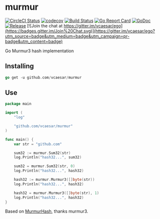 murmur
======
[![CircleCI Status](https://circleci.com/gh/vcaesar/murmur.svg?style=shield)](https://circleci.com/gh/vcaesar/murmur)
[![codecov](https://codecov.io/gh/vcaesar/murmur/branch/master/graph/badge.svg)](https://codecov.io/gh/vcaesar/murmur)
[![Build Status](https://travis-ci.org/vcaesar/murmur.svg)](https://travis-ci.org/vcaesar/murmur)
[![Go Report Card](https://goreportcard.com/badge/github.com/vcaesar/murmur)](https://goreportcard.com/report/github.com/vcaesar/murmur)
[![GoDoc](https://godoc.org/github.com/vcaesar/murmur?status.svg)](https://godoc.org/github.com/vcaesar/murmur)
[![Release](https://github-release-version.herokuapp.com/github/vcaesar/murmur/release.svg?style=flat)](https://github.com/vcaesar/murmur/releases/latest)
[![Join the chat at https://gitter.im/vcaesar/ego](https://badges.gitter.im/Join%20Chat.svg)](https://gitter.im/vcaesar/ego?utm_source=badge&utm_medium=badge&utm_campaign=pr-badge&utm_content=badge)

Go Murmur3 hash implementation

## Installing
```Go
go get -u github.com/vcaesar/murmur
```

## Use

```Go
package main

import (
	"log"

	"github.com/vcaesar/murmur"
)

func main() {
	var str = "github.com"

	sum32 := murmur.Sum32(str)
	log.Println("hash32...", sum32)

	sum32 = murmur.Sum32(str, 0)
	log.Println("hash32...", hash32)

	hash32 := murmur.Murmur3([]byte(str))
	log.Println("hash32...", hash32)

	hash32 = murmur.Murmur3([]byte(str), 1)
	log.Println("hash32...", hash32)
}
```

Based on [MurmurHash](http://en.wikipedia.org/wiki/MurmurHash), thanks murmur3.